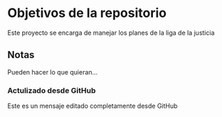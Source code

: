 # Objetivos de la repositorio

Este proyecto se encarga de manejar los planes de la liga de la justicia


## Notas
Pueden hacer lo que quieran...

### Actulizado desde GitHub
Este es un mensaje editado completamente desde GitHub

